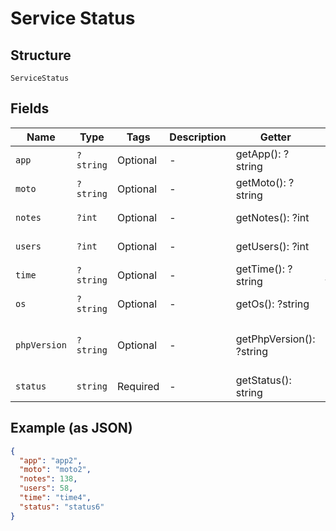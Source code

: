 
# Service Status

## Structure

`ServiceStatus`

## Fields

| Name | Type | Tags | Description | Getter | Setter |
|  --- | --- | --- | --- | --- | --- |
| `app` | `?string` | Optional | - | getApp(): ?string | setApp(?string app): void |
| `moto` | `?string` | Optional | - | getMoto(): ?string | setMoto(?string moto): void |
| `notes` | `?int` | Optional | - | getNotes(): ?int | setNotes(?int notes): void |
| `users` | `?int` | Optional | - | getUsers(): ?int | setUsers(?int users): void |
| `time` | `?string` | Optional | - | getTime(): ?string | setTime(?string time): void |
| `os` | `?string` | Optional | - | getOs(): ?string | setOs(?string os): void |
| `phpVersion` | `?string` | Optional | - | getPhpVersion(): ?string | setPhpVersion(?string phpVersion): void |
| `status` | `string` | Required | - | getStatus(): string | setStatus(string status): void |

## Example (as JSON)

```json
{
  "app": "app2",
  "moto": "moto2",
  "notes": 138,
  "users": 58,
  "time": "time4",
  "status": "status6"
}
```

